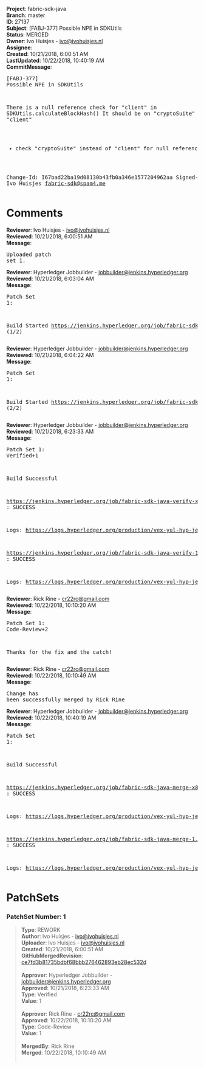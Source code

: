 <strong>Project</strong>: fabric-sdk-java<br><strong>Branch</strong>: master<br><strong>ID</strong>: 27137<br><strong>Subject</strong>: [FABJ-377] Possible NPE in SDKUtils<br><strong>Status</strong>: MERGED<br><strong>Owner</strong>: Ivo Huisjes - ivo@ivohuisjes.nl<br><strong>Assignee</strong>:<br><strong>Created</strong>: 10/21/2018, 6:00:51 AM<br><strong>LastUpdated</strong>: 10/22/2018, 10:40:19 AM<br><strong>CommitMessage</strong>:<br><pre>[FABJ-377] Possible NPE in SDKUtils

There is a null reference check for "client" in SDKUtils.calculateBlockHash()
It should be on "cryptoSuite" instead of "client"

- check "cryptoSuite" instead of "client" for null reference

Change-Id: I67bad22ba19d08130b43fb0a346e1577204962aa
Signed-off-by: Ivo Huisjes <fabric-sdk@spam4.me>
</pre><h1>Comments</h1><strong>Reviewer</strong>: Ivo Huisjes - ivo@ivohuisjes.nl<br><strong>Reviewed</strong>: 10/21/2018, 6:00:51 AM<br><strong>Message</strong>: <pre>Uploaded patch set 1.</pre><strong>Reviewer</strong>: Hyperledger Jobbuilder - jobbuilder@jenkins.hyperledger.org<br><strong>Reviewed</strong>: 10/21/2018, 6:03:04 AM<br><strong>Message</strong>: <pre>Patch Set 1:

Build Started https://jenkins.hyperledger.org/job/fabric-sdk-java-verify-x86_64/2490/ (1/2)</pre><strong>Reviewer</strong>: Hyperledger Jobbuilder - jobbuilder@jenkins.hyperledger.org<br><strong>Reviewed</strong>: 10/21/2018, 6:04:22 AM<br><strong>Message</strong>: <pre>Patch Set 1:

Build Started https://jenkins.hyperledger.org/job/fabric-sdk-java-verify-1.0.0-x86_64/1311/ (2/2)</pre><strong>Reviewer</strong>: Hyperledger Jobbuilder - jobbuilder@jenkins.hyperledger.org<br><strong>Reviewed</strong>: 10/21/2018, 6:23:33 AM<br><strong>Message</strong>: <pre>Patch Set 1: Verified+1

Build Successful 

https://jenkins.hyperledger.org/job/fabric-sdk-java-verify-x86_64/2490/ : SUCCESS

Logs: https://logs.hyperledger.org/production/vex-yul-hyp-jenkins-3/fabric-sdk-java-verify-x86_64/2490

https://jenkins.hyperledger.org/job/fabric-sdk-java-verify-1.0.0-x86_64/1311/ : SUCCESS

Logs: https://logs.hyperledger.org/production/vex-yul-hyp-jenkins-3/fabric-sdk-java-verify-1.0.0-x86_64/1311</pre><strong>Reviewer</strong>: Rick Rine - cr22rc@gmail.com<br><strong>Reviewed</strong>: 10/22/2018, 10:10:20 AM<br><strong>Message</strong>: <pre>Patch Set 1: Code-Review+2

Thanks for the fix and the catch!</pre><strong>Reviewer</strong>: Rick Rine - cr22rc@gmail.com<br><strong>Reviewed</strong>: 10/22/2018, 10:10:49 AM<br><strong>Message</strong>: <pre>Change has been successfully merged by Rick Rine</pre><strong>Reviewer</strong>: Hyperledger Jobbuilder - jobbuilder@jenkins.hyperledger.org<br><strong>Reviewed</strong>: 10/22/2018, 10:40:19 AM<br><strong>Message</strong>: <pre>Patch Set 1:

Build Successful 

https://jenkins.hyperledger.org/job/fabric-sdk-java-merge-x86_64/324/ : SUCCESS

Logs: https://logs.hyperledger.org/production/vex-yul-hyp-jenkins-3/fabric-sdk-java-merge-x86_64/324

https://jenkins.hyperledger.org/job/fabric-sdk-java-merge-1.0.0-x86_64/140/ : SUCCESS

Logs: https://logs.hyperledger.org/production/vex-yul-hyp-jenkins-3/fabric-sdk-java-merge-1.0.0-x86_64/140</pre><h1>PatchSets</h1><h3>PatchSet Number: 1</h3><blockquote><strong>Type</strong>: REWORK<br><strong>Author</strong>: Ivo Huisjes - ivo@ivohuisjes.nl<br><strong>Uploader</strong>: Ivo Huisjes - ivo@ivohuisjes.nl<br><strong>Created</strong>: 10/21/2018, 6:00:51 AM<br><strong>GitHubMergedRevision</strong>: [ce7fd3b81735bdbf68bbb276462893eb28ec532d](https://github.com/hyperledger-gerrit-archive/fabric-sdk-java/commit/ce7fd3b81735bdbf68bbb276462893eb28ec532d)<br><br><strong>Approver</strong>: Hyperledger Jobbuilder - jobbuilder@jenkins.hyperledger.org<br><strong>Approved</strong>: 10/21/2018, 6:23:33 AM<br><strong>Type</strong>: Verified<br><strong>Value</strong>: 1<br><br><strong>Approver</strong>: Rick Rine - cr22rc@gmail.com<br><strong>Approved</strong>: 10/22/2018, 10:10:20 AM<br><strong>Type</strong>: Code-Review<br><strong>Value</strong>: 1<br><br><strong>MergedBy</strong>: Rick Rine<br><strong>Merged</strong>: 10/22/2018, 10:10:49 AM<br><br></blockquote>